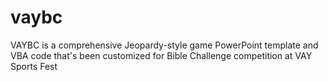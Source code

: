 # vaybc
VAYBC is a comprehensive Jeopardy-style game PowerPoint template and VBA code that's been customized for Bible Challenge competition at VAY Sports Fest
